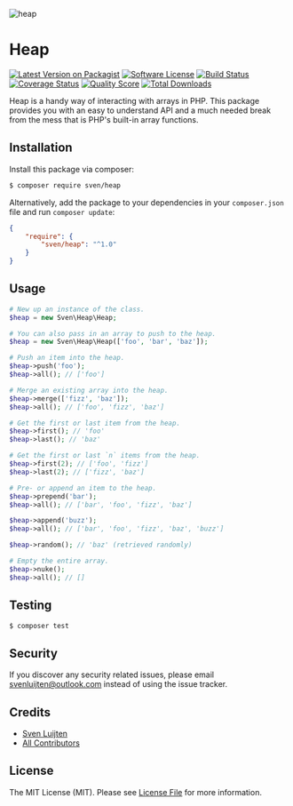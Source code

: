 ![heap](https://cloud.githubusercontent.com/assets/11269635/13665972/69637e6e-e6af-11e5-970e-dbbd1800978a.jpg)

# Heap

[![Latest Version on Packagist][ico-version]][link-packagist]
[![Software License][ico-license]](LICENSE.md)
[![Build Status][ico-travis]][link-travis]
[![Coverage Status][ico-scrutinizer]][link-scrutinizer]
[![Quality Score][ico-code-quality]][link-code-quality]
[![Total Downloads][ico-downloads]][link-downloads]

Heap is a handy way of interacting with arrays in PHP. This package provides
you with an easy to understand API and a much needed break from the mess
that is PHP's built-in array functions.

## Installation
Install this package via composer:

``` bash
$ composer require sven/heap
```

Alternatively, add the package to your dependencies in your `composer.json` file
and run `composer update`:

```json
{
    "require": {
        "sven/heap": "^1.0"
    }
}
```

## Usage
``` php
# New up an instance of the class.
$heap = new Sven\Heap\Heap;

# You can also pass in an array to push to the heap.
$heap = new Sven\Heap\Heap(['foo', 'bar', 'baz']);
```

```php
# Push an item into the heap.
$heap->push('foo');
$heap->all(); // ['foo']
```

```php
# Merge an existing array into the heap.
$heap->merge(['fizz', 'baz']);
$heap->all(); // ['foo', 'fizz', 'baz']
```

```php
# Get the first or last item from the heap.
$heap->first(); // 'foo'
$heap->last(); // 'baz'

# Get the first or last `n` items from the heap.
$heap->first(2); // ['foo', 'fizz']
$heap->last(2); // ['fizz', 'baz']
```

```php
# Pre- or append an item to the heap.
$heap->prepend('bar');
$heap->all(); // ['bar', 'foo', 'fizz', 'baz']

$heap->append('buzz');
$heap->all(); // ['bar', 'foo', 'fizz', 'baz', 'buzz']
```

```php
$heap->random(); // 'baz' (retrieved randomly)
```

```php
# Empty the entire array.
$heap->nuke();
$heap->all(); // []
```

## Testing

``` bash
$ composer test
```

## Security

If you discover any security related issues, please email <svenluijten@outlook.com>
instead of using the issue tracker.

## Credits

- [Sven Luijten][link-author]
- [All Contributors][link-contributors]

## License

The MIT License (MIT). Please see [License File](LICENSE.md) for more information.

[ico-version]: https://img.shields.io/packagist/v/sven/heap.svg?style=flat-square
[ico-license]: https://img.shields.io/badge/license-MIT-brightgreen.svg?style=flat-square
[ico-travis]: https://img.shields.io/travis/sven/heap/master.svg?style=flat-square
[ico-scrutinizer]: https://img.shields.io/scrutinizer/coverage/g/sven/heap.svg?style=flat-square
[ico-code-quality]: https://img.shields.io/scrutinizer/g/sven/heap.svg?style=flat-square
[ico-downloads]: https://img.shields.io/packagist/dt/sven/heap.svg?style=flat-square

[link-packagist]: https://packagist.org/packages/sven/heap
[link-travis]: https://travis-ci.org/sven/heap
[link-scrutinizer]: https://scrutinizer-ci.com/g/sven/heap/code-structure
[link-code-quality]: https://scrutinizer-ci.com/g/sven/heap
[link-downloads]: https://packagist.org/packages/sven/heap
[link-author]: https://github.com/svenluijten
[link-contributors]: ../../contributors
